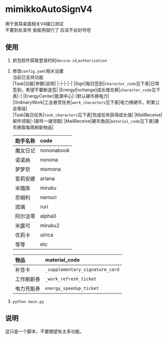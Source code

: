 # mimikkoAutoSignV4  
用于兽耳桌面相关V4接口测试  
不要到处宣传 偷偷用就行了 应该不会封号吧
## 使用
1. 抓包软件获取登录时的`device-id`,`authorization`  
2. 修改`config.yaml`相关设置  
    当前已支持功能  
    |Task|功能|参数|说明|
    |-|-|-|-|
    |Sign|每日签到|`character_code`见下表|日常签到，希望不要断连签|
    |EnergyExchange|成长值兑换|`character_code`见下表|-|
    |EnergyCenter|能源中心|-|默认硬币换电力|  
    |OrdinaryWork|工会悬赏任务|`work_characters`见下表|电力换硬币，积累公会等级|  
    |Task|每日任务|`task_characters`见下表|完成任务获得成长值|
    |MailReceive|邮件领取|-|邮件一键领取|
    |MailReceive|硬币商店|`material_code`见下表|硬币换取每周刷新物品|
    

    | 助手名称 | code |
    | :- | :- |
    | 魔女日记 | nononabook |
    | 诺诺纳 | nonona |
    | 梦梦奈 | momona |
    | 爱莉安娜 | ariana |
    | 米璐库 | miruku |
    | 奈姆利 | nemuri |
    | 琉璃 | ruri |
    | 阿尔法零 | alpha0 |
    | 米露可 | miruku2 |
    | 优莉卡 | ulrica |
    | 等等 | etc |

    |物品|material_code|
    | :- | :- |
    |补签卡|`_supplementary_signature_card`|
    |工作刷新券|`_work_refresh_ticket`|
    |电力充能券|`energy_speedup_ticket`|
    
3. ```python main.py```
## 说明
这只是一个脚本，不要期望有太多功能。